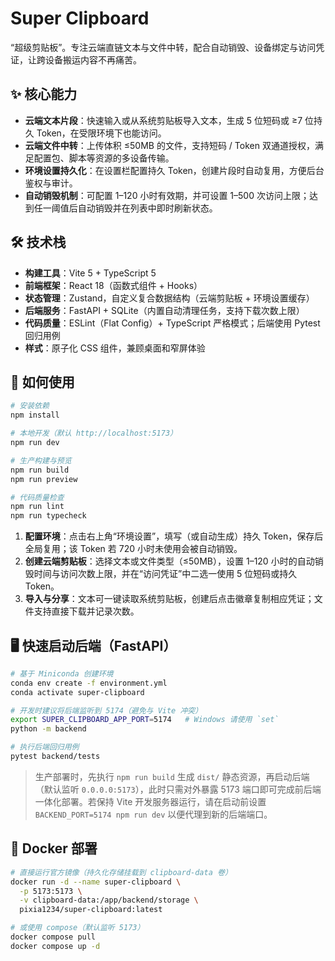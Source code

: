 # Super Clipboard

“超级剪贴板”。专注云端直链文本与文件中转，配合自动销毁、设备绑定与访问凭证，让跨设备搬运内容不再痛苦。

## ✨ 核心能力

- **云端文本片段**：快速输入或从系统剪贴板导入文本，生成 5 位短码或 ≥7 位持久 Token，在受限环境下也能访问。
- **云端文件中转**：上传体积 ≤50MB 的文件，支持短码 / Token 双通道授权，满足配置包、脚本等资源的多设备传输。
- **环境设置持久化**：在设置栏配置持久 Token，创建片段时自动复用，方便后台鉴权与审计。
- **自动销毁机制**：可配置 1–120 小时有效期，并可设置 1–500 次访问上限；达到任一阈值后自动销毁并在列表中即时刷新状态。

## 🛠 技术栈

- **构建工具**：Vite 5 + TypeScript 5
- **前端框架**：React 18（函数式组件 + Hooks）
- **状态管理**：Zustand，自定义复合数据结构（云端剪贴板 + 环境设置缓存）
- **后端服务**：FastAPI + SQLite（内置自动清理任务，支持下载次数上限）
- **代码质量**：ESLint（Flat Config）+ TypeScript 严格模式；后端使用 Pytest 回归用例
- **样式**：原子化 CSS 组件，兼顾桌面和窄屏体验

## 🚀 如何使用

```bash
# 安装依赖
npm install

# 本地开发（默认 http://localhost:5173）
npm run dev

# 生产构建与预览
npm run build
npm run preview

# 代码质量检查
npm run lint
npm run typecheck
```

1. **配置环境**：点击右上角“环境设置”，填写（或自动生成）持久 Token，保存后全局复用；该 Token 若 720 小时未使用会被自动销毁。
2. **创建云端剪贴板**：选择文本或文件类型（≤50MB），设置 1–120 小时的自动销毁时间与访问次数上限，并在“访问凭证”中二选一使用 5 位短码或持久 Token。
3. **导入与分享**：文本可一键读取系统剪贴板，创建后点击徽章复制相应凭证；文件支持直接下载并记录次数。

## 🖥️ 快速启动后端（FastAPI）

```bash
# 基于 Miniconda 创建环境
conda env create -f environment.yml
conda activate super-clipboard

# 开发时建议将后端监听到 5174（避免与 Vite 冲突）
export SUPER_CLIPBOARD_APP_PORT=5174   # Windows 请使用 `set`
python -m backend

# 执行后端回归用例
pytest backend/tests
```

> 生产部署时，先执行 `npm run build` 生成 `dist/` 静态资源，再启动后端（默认监听 `0.0.0.0:5173`），此时只需对外暴露 5173 端口即可完成前后端一体化部署。若保持 Vite 开发服务器运行，请在启动前设置 `BACKEND_PORT=5174 npm run dev` 以便代理到新的后端端口。

## 🐳 Docker 部署

```bash
# 直接运行官方镜像（持久化存储挂载到 clipboard-data 卷）
docker run -d --name super-clipboard \
  -p 5173:5173 \
  -v clipboard-data:/app/backend/storage \
  pixia1234/super-clipboard:latest

# 或使用 compose（默认监听 5173）
docker compose pull
docker compose up -d
```
